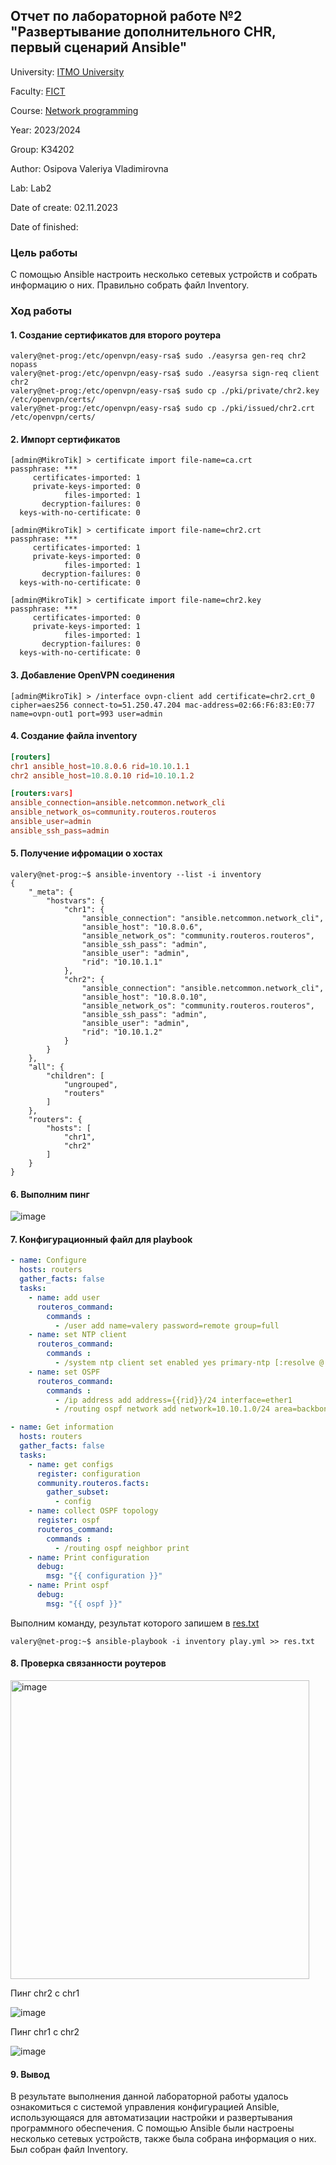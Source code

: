 ## Отчет по лабораторной работе №2 "Развертывание дополнительного CHR, первый сценарий Ansible"

University: [ITMO University](https://itmo.ru/ru/)

Faculty: [FICT](https://fict.itmo.ru)

Course: [Network programming](https://github.com/itmo-ict-faculty/network-programming)

Year: 2023/2024

Group: K34202

Author: Osipova Valeriya Vladimirovna

Lab: Lab2

Date of create: 02.11.2023

Date of finished: 

### Цель работы
С помощью Ansible настроить несколько сетевых устройств и собрать информацию о них. Правильно собрать файл Inventory.

### Ход работы

#### 1. Создание сертификатов для второго роутера
```console
valery@net-prog:/etc/openvpn/easy-rsa$ sudo ./easyrsa gen-req chr2 nopass
valery@net-prog:/etc/openvpn/easy-rsa$ sudo ./easyrsa sign-req client chr2
valery@net-prog:/etc/openvpn/easy-rsa$ sudo cp ./pki/private/chr2.key /etc/openvpn/certs/
valery@net-prog:/etc/openvpn/easy-rsa$ sudo cp ./pki/issued/chr2.crt /etc/openvpn/certs/
```

#### 2. Импорт сертификатов
```console
[admin@MikroTik] > certificate import file-name=ca.crt 
passphrase: *** 
     certificates-imported: 1
     private-keys-imported: 0
            files-imported: 1
       decryption-failures: 0
  keys-with-no-certificate: 0

[admin@MikroTik] > certificate import file-name=chr2.crt 
passphrase: *** 
     certificates-imported: 1
     private-keys-imported: 0
            files-imported: 1
       decryption-failures: 0
  keys-with-no-certificate: 0

[admin@MikroTik] > certificate import file-name=chr2.key 
passphrase: *** 
     certificates-imported: 0
     private-keys-imported: 1
            files-imported: 1
       decryption-failures: 0
  keys-with-no-certificate: 0
```

#### 3. Добавление OpenVPN соединения
```console
[admin@MikroTik] > /interface ovpn-client add certificate=chr2.crt_0 cipher=aes256 connect-to=51.250.47.204 mac-address=02:66:F6:83:E0:77 name=ovpn-out1 port=993 user=admin
```

#### 4. Создание файла inventory
```conf
[routers]
chr1 ansible_host=10.8.0.6 rid=10.10.1.1
chr2 ansible_host=10.8.0.10 rid=10.10.1.2

[routers:vars]
ansible_connection=ansible.netcommon.network_cli
ansible_network_os=community.routeros.routeros
ansible_user=admin
ansible_ssh_pass=admin
```

#### 5. Получение ифромации о хостах
```console
valery@net-prog:~$ ansible-inventory --list -i inventory
{
    "_meta": {
        "hostvars": {
            "chr1": {
                "ansible_connection": "ansible.netcommon.network_cli",
                "ansible_host": "10.8.0.6",
                "ansible_network_os": "community.routeros.routeros",
                "ansible_ssh_pass": "admin",
                "ansible_user": "admin",
                "rid": "10.10.1.1"
            },
            "chr2": {
                "ansible_connection": "ansible.netcommon.network_cli",
                "ansible_host": "10.8.0.10",
                "ansible_network_os": "community.routeros.routeros",
                "ansible_ssh_pass": "admin",
                "ansible_user": "admin",
                "rid": "10.10.1.2"
            }
        }
    },
    "all": {
        "children": [
            "ungrouped",
            "routers"
        ]
    },
    "routers": {
        "hosts": [
            "chr1",
            "chr2"
        ]
    }
}
```

#### 6. Выполним пинг 

![image](https://github.com/Valeriya-Osipova/2023_2024-network_programming-k34202-osipova_v_v/assets/64967406/399e76b8-ea73-4498-8336-59123914252f)

#### 7. Конфигурационный файл для playbook

```yml
- name: Configure
  hosts: routers
  gather_facts: false
  tasks:
    - name: add user
      routeros_command:
        commands :
          - /user add name=valery password=remote group=full
    - name: set NTP client
      routeros_command:
        commands :
          - /system ntp client set enabled yes primary-ntp [:resolve @.ru.pool.ntp.org] secondary-ntp [:resolve 1.ru.pool.ntp.org]
    - name: set OSPF
      routeros_command:
        commands :
          - /ip address add address={{rid}}/24 interface=ether1
          - /routing ospf network add network=10.10.1.0/24 area=backbone

- name: Get information
  hosts: routers
  gather_facts: false
  tasks:
    - name: get configs
      register: configuration
      community.routeros.facts:
        gather_subset:
          - config
    - name: collect OSPF topology
      register: ospf
      routeros_command:
        commands :
          - /routing ospf neighbor print
    - name: Print configuration
      debug:
        msg: "{{ configuration }}"
    - name: Print ospf
      debug:
        msg: "{{ ospf }}"
```

Выполним команду, результат которого запишем в [res.txt](res.txt)
```console
valery@net-prog:~$ ansible-playbook -i inventory play.yml >> res.txt
```

#### 8. Проверка связанности роутеров

<img width="478" alt="image" src="https://github.com/Valeriya-Osipova/2023_2024-network_programming-k34202-osipova_v_v/assets/64967406/d8cac383-f432-43b5-96e7-1c0a53030ccb">


Пинг chr2 с chr1

![image](https://github.com/Valeriya-Osipova/2023_2024-network_programming-k34202-osipova_v_v/assets/64967406/5b4db887-a9c0-49fa-88e4-3b7ef28a3f0c)

Пинг chr1 с chr2

![image](https://github.com/Valeriya-Osipova/2023_2024-network_programming-k34202-osipova_v_v/assets/64967406/8f79c106-059f-4e6b-b3e7-08fef104b836)

#### 9. Вывод
В результате выполнения данной лабораторной работы удалось ознакомиться с системой управления конфигурацией Ansible, использующаяся для автоматизации настройки и развертывания программного обеспечения. С помощью Ansible были настроены несколько сетевых устройств, также была собрана информация о них. Был собран файл Inventory.

